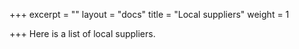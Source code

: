 +++
excerpt = ""
layout = "docs"
title = "Local suppliers"
weight = 1

+++
Here is a list of local suppliers. 